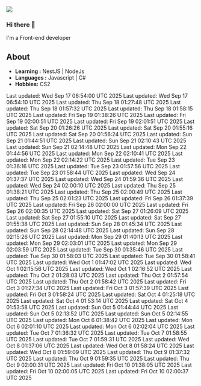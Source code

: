 <img align='center' src="https://github-readme-stats.vercel.app/api?username=666-arch">

### Hi there 👋

I'm a Front-end developer 
## About

-  **Learning :** NestJS | NodeJs
-  **Languages :** Javascript | C#
-  **Hobbies:** CS2

<!-- ## My code time -->

<!-- LANGUAGE_STATS_START -->
<!-- LANGUAGE_STATS_END --> 
Last updated: Wed Sep 17 06:54:00 UTC 2025
Last updated: Wed Sep 17 06:54:10 UTC 2025
Last updated: Thu Sep 18 01:27:48 UTC 2025
Last updated: Thu Sep 18 01:57:32 UTC 2025
Last updated: Thu Sep 18 01:58:15 UTC 2025
Last updated: Fri Sep 19 01:38:26 UTC 2025
Last updated: Fri Sep 19 02:00:51 UTC 2025
Last updated: Fri Sep 19 02:01:51 UTC 2025
Last updated: Sat Sep 20 01:26:26 UTC 2025
Last updated: Sat Sep 20 01:55:16 UTC 2025
Last updated: Sat Sep 20 01:56:24 UTC 2025
Last updated: Sun Sep 21 01:44:51 UTC 2025
Last updated: Sun Sep 21 02:10:43 UTC 2025
Last updated: Sun Sep 21 02:14:48 UTC 2025
Last updated: Mon Sep 22 01:44:56 UTC 2025
Last updated: Mon Sep 22 02:10:41 UTC 2025
Last updated: Mon Sep 22 02:14:22 UTC 2025
Last updated: Tue Sep 23 01:36:16 UTC 2025
Last updated: Tue Sep 23 01:57:56 UTC 2025
Last updated: Tue Sep 23 01:58:44 UTC 2025
Last updated: Wed Sep 24 01:37:37 UTC 2025
Last updated: Wed Sep 24 01:59:36 UTC 2025
Last updated: Wed Sep 24 02:00:10 UTC 2025
Last updated: Thu Sep 25 01:38:21 UTC 2025
Last updated: Thu Sep 25 02:00:49 UTC 2025
Last updated: Thu Sep 25 02:01:23 UTC 2025
Last updated: Fri Sep 26 01:37:39 UTC 2025
Last updated: Fri Sep 26 02:00:00 UTC 2025
Last updated: Fri Sep 26 02:00:35 UTC 2025
Last updated: Sat Sep 27 01:26:09 UTC 2025
Last updated: Sat Sep 27 01:55:10 UTC 2025
Last updated: Sat Sep 27 01:55:38 UTC 2025
Last updated: Sun Sep 28 01:45:34 UTC 2025
Last updated: Sun Sep 28 02:14:48 UTC 2025
Last updated: Sun Sep 28 02:15:26 UTC 2025
Last updated: Mon Sep 29 01:40:13 UTC 2025
Last updated: Mon Sep 29 02:03:01 UTC 2025
Last updated: Mon Sep 29 02:03:59 UTC 2025
Last updated: Tue Sep 30 01:35:46 UTC 2025
Last updated: Tue Sep 30 01:58:03 UTC 2025
Last updated: Tue Sep 30 01:58:41 UTC 2025
Last updated: Wed Oct  1 01:47:02 UTC 2025
Last updated: Wed Oct  1 02:15:56 UTC 2025
Last updated: Wed Oct  1 02:16:52 UTC 2025
Last updated: Thu Oct  2 01:28:03 UTC 2025
Last updated: Thu Oct  2 01:57:54 UTC 2025
Last updated: Thu Oct  2 01:58:42 UTC 2025
Last updated: Fri Oct  3 01:27:34 UTC 2025
Last updated: Fri Oct  3 01:57:39 UTC 2025
Last updated: Fri Oct  3 01:58:24 UTC 2025
Last updated: Sat Oct  4 01:25:18 UTC 2025
Last updated: Sat Oct  4 01:53:14 UTC 2025
Last updated: Sat Oct  4 01:53:58 UTC 2025
Last updated: Sun Oct  5 01:44:44 UTC 2025
Last updated: Sun Oct  5 02:13:52 UTC 2025
Last updated: Sun Oct  5 02:14:55 UTC 2025
Last updated: Mon Oct  6 01:38:42 UTC 2025
Last updated: Mon Oct  6 02:01:10 UTC 2025
Last updated: Mon Oct  6 02:02:04 UTC 2025
Last updated: Tue Oct  7 01:36:32 UTC 2025
Last updated: Tue Oct  7 01:58:55 UTC 2025
Last updated: Tue Oct  7 01:59:31 UTC 2025
Last updated: Wed Oct  8 01:37:06 UTC 2025
Last updated: Wed Oct  8 01:58:24 UTC 2025
Last updated: Wed Oct  8 01:59:09 UTC 2025
Last updated: Thu Oct  9 01:37:32 UTC 2025
Last updated: Thu Oct  9 01:59:35 UTC 2025
Last updated: Thu Oct  9 02:00:31 UTC 2025
Last updated: Fri Oct 10 01:38:05 UTC 2025
Last updated: Fri Oct 10 02:00:05 UTC 2025
Last updated: Fri Oct 10 02:00:37 UTC 2025
